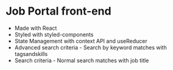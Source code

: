 # Job Portal front-end

+ Made with React
+ Styled with styled-components
+ State Management with context API and useReducer
+ Advanced search criteria - Search by keyword matches with tagsandskills
+ Search criteria - Normal search matches with job title
